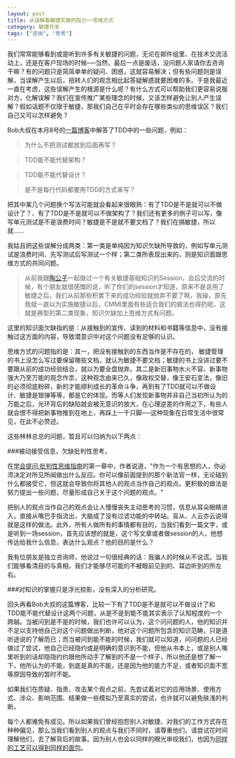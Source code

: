 ```yaml
---
layout: post
title: 从误解看敏捷实施的阻力──思维方式
category: 敏捷开发
tags: ["咨询", "思考"]
---
```


我们常常能够看到或是听到许多有关敏捷的问题，无论在邮件组里、在技术交流活动上，还是在客户现场的时候──当然，最后一点是废话，没问题人家请你去咨询干嘛？有的问题只是简简单单的疑问、困惑，这就容易解决；但有些问题则是误解，当误解产生以后，扭转人们的观念相比起答疑解惑就要困难的多。于是我最近一直在考虑，这些误解产生的根源是什么呢？有什么方式可以帮助我们更容易说服对方，化解误解？我们在宣传推广某些理念的时候，又该怎样避免让别人产生误解？假如话题不仅限于敏捷，那我们自己在平时会存在哪些类似的思维误区？我们自己又可以怎样避免？

Bob大叔在本月8号的[一篇博客](http://blog.objectmentor.com/articles/2009/10/08/tdd-triage)中解答了TDD中的一些问题，例如：

>为什么不把测试都放到后面再写？

>TDD能不能代替架构？

>TDD能不能代替设计？

>是不是每行代码都要用TDD的方式来写？

把其中某几个问题换个写法可能就会看起来很眼熟：有了TDD是不是就可以不做设计了？、有了TDD是不是就可以不做架构了？我们还有更多的例子可以写，像写单元测试是不是浪费时间？敏捷是不是就不要文档了？我们在搞敏捷，所以就......

我姑且把这些误解分成两类：第一类是单纯因为知识欠缺所导致的，例如写单元测试是浪费时间、先写测试后写测试一个样；第二类所表现出来的，则是知识面跟思维方式的共同问题。

>从前我跟<a href="taowen.javaeye.com">陶公子</a>一起做过一个有关敏捷基础知识的Session，会后交流的时候，有个朋友就很感慨的说，听了你们的session才知道，原来不是说用了敏捷之后，我们从前那些积累下来的成功经验就抛弃不要了啊，我操，原先我就一直以为实施敏捷以后，CMMI里面有些适合我们的做法也得扔呢。这就是典型的第二类现象，知识欠缺加上思维方式有问题。

这里的知识面欠缺指的是：从接触到的宣传、读到的材料和书籍等信息中，没有接触过这方面的内容，导致潜意识中对这个问题没有足够的认识。

思维方式的问题指的是：其一，把没有接触到的东西当作是不存在的， 敏捷管理的书上没怎么写过要保留哪些文档，就认为敏捷不要文档；敏捷的书上没讲过要不要跟从前的成功经验结合，就以为要全盘抛弃。其二是新旧事物水火不容、新事物强大乃至万能的观念作祟，这种观念由来已久，像政权交替，像王安石变法，像旧的必须彻底粉碎，新的才能顺利成长的革命斗争，再到有了TDD就可以不做设计、敏捷是银弹等等，都是它的体现。而等人们发现新事物并非自己当初所认为的万能之后，光环背后的缺陷就会被无意识的放大，在心理逆差的作用之下，有些人就会恨不得把新事物推到在地上，再踩上一千只脚──这种现象在日常生活中很常见，在此不必赘述。

这些林林总总的问题，暂且可以归纳为以下两点：

###被动接受信息，欠缺批判性思考。

在[学会提问:批判性思维指南](http://www.amazon.cn/gp/product/B0011BSJ6O/ref=ox_ya_oh_product)的第一章中，作者说道，"作为一个有思想的人，你必须决定对所见所闻做出什么反应。你可以像前面提到的那个新法官一样，无论碰到什么都接受它，但这就会导致你将其他人的观点当作自己的观点。更积极的做法是努力提出一些问题，尽量形成自己关于这个问题的观点。"

把别人的观点当作自己的观点会让人慢慢丧失主动思考的习惯，信息从耳朵眼睛进入，直接从嘴巴手指流出，大脑成了没有过滤功能的中转站。盲从、人云亦云说得就是这样的做法。此外，所有人做所有的事情都有目的，当我们看到一篇文字，或是听到一场session，首先应该想的就是，这个写文章或者做session的人，他想传达给我什么信息，表达什么观点？他的目的是什么？

我有位朋友是独立咨询师，他说过一句很经典的话：我骗人的时候从不说谎。当我们能够看清目的与真相，我们才能够尽可能的不被眼前见到的、耳边听到的所左右。

###对知识的掌握只是浮光掠影，没有深入的分析研究。

回头再看Bob大叔的这篇博客，比较一下有了TDD是不是就可以不做设计了和TDD能不能代替设计这两个问题，从是不是到能不能其实表示了认知程度的一个跨越。当被问到是不是的时候，我们也许可以认为，这个问问题的人，他的知识并不足以支持他自己对这个问题做出判断，他对这个问题所包含的知识范畴，只是道听途说的了解而已；而当被问到能不能的时候，我们就可以知道，问问题的人已经做过了尝试，他自己已经隐约或是明确的意识到不能，但他从书本上，或是别人嘴里听到的话却隐隐约约跟他所动手了解到的不是一个样子，所以他还是想了解一下，他所认为的不能，到底是真的不能，还是因为他的能力不足，或者知识面不宽等原因导致的暂时不能。

如果我们在质疑、指责、攻击某个观点之前，先尝试着对它的应用场景、使用方式、涉众、影响范围、结果做一些模拟乃至真实的尝试，也许就可以避免肤浅的判断。

每个人都难免有成见。所以如果我们曾经抱怨别人对敏捷、对我们的工作方式存在种种偏见，那么当我们看到别人的观点与我们不同时，请尊重他们，请尝试花时间理解他们，去了解背后的故事。因为别人也会以同样的眼光审视我们，也因为[同样的工艺可以得到同样的面包](http://www.douban.com/subject/1230437/)。